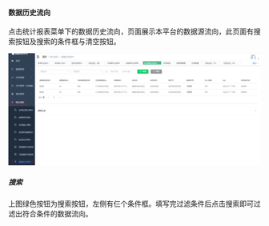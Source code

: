 

#### 		数据历史流向

​	点击统计报表菜单下的数据历史流向，页面展示本平台的数据源流向，此页面有搜索按钮及搜索的条件框与清空按钮。

![image-20230621113944243](../../../images/whaleal-data/image-20230621113944243.png)

##### 					搜索

​	上图绿色按钮为搜索按钮，左侧有仨个条件框。填写完过滤条件后点击搜索即可过滤出符合条件的数据流向。

​		
